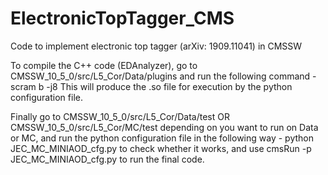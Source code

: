 # ElectronicTopTagger_CMS
Code to implement electronic top tagger (arXiv: 1909.11041) in CMSSW

To compile the C++ code (EDAnalyzer), go to 
CMSSW_10_5_0/src/L5_Cor/Data/plugins
and run the following command -
scram b -j8
This will produce the .so file for execution by the python configuration file.

Finally go to 
CMSSW_10_5_0/src/L5_Cor/Data/test OR CMSSW_10_5_0/src/L5_Cor/MC/test
depending on you want to run on Data or MC, and run the python configuration file in the following way -
python JEC_MC_MINIAOD_cfg.py 
to check whether it works, and use
cmsRun -p JEC_MC_MINIAOD_cfg.py
to run the final code.
